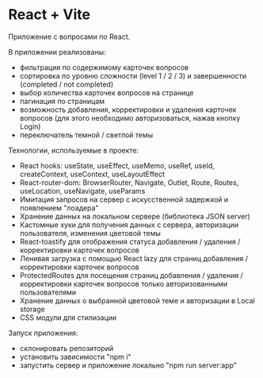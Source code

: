 # React + Vite

Приложение с вопросами по React.

В приложении реализованы:

- фильтрация по содержимому карточек вопросов
- сортировка по уровню сложности (level 1 / 2 / 3) и завершенности (completed / not completed)
- выбор количества карточек вопросов на странице
- пагинация по страницам
- возможность добавления, корректировки и удаления карточек вопросов (для этого необходимо авторизоваться, нажав кнопку Login)
- переключатель темной / светлой темы

Технологии, используемые в проекте:

- React hooks: useState, useEffect, useMemo, useRef, useId, createContext, useContext, useLayoutEffect
- React-router-dom: BrowserRouter, Navigate, Outlet, Route, Routes, useLocation, useNavigate, useParams
- Имитация запросов на сервер с искусственной задержкой и появлением "лоадера"
- Хранение данных на локальном сервере (библиотека JSON server)
- Кастомные хуки для получения данных с сервера, авторизации пользователя, изменения цветовой темы
- React-toastify для отображения статуса добавления / удаления / корректировки карточек вопросов
- Ленивая загрузка с помощью React lazy для страниц добавления / корректировки карточек вопросов
- ProtectedRoutes для посещения страниц добавления / удаления / корректировки карточек вопросов только авторизованными пользователями
- Хранение данных о выбранной цветовой теме и авторизации в Local storage
- CSS модули для стилизации

Запуск приложения:

- склонировать репозиторий
- установить зависимости "npm i"
- запустить сервер и приложение локально "npm run server:app"
